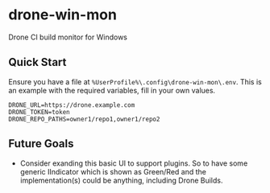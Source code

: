# drone-win-mon

Drone CI build monitor for Windows

## Quick Start

Ensure you have a file at `%UserProfile%\.config\drone-win-mon\.env`. This is an example with the required variables, fill in your own values.

```
DRONE_URL=https://drone.example.com
DRONE_TOKEN=token
DRONE_REPO_PATHS=owner1/repo1,owner1/repo2
```

## Future Goals

* Consider exanding this basic UI to support plugins. So to have some generic IIndicator which is shown as Green/Red and the implementation(s) could be anything, including Drone Builds.
